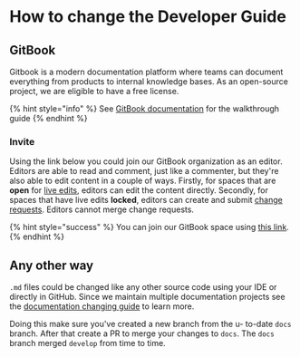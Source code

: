 # How to change the Developer Guide

## GitBook

Gitbook is a modern documentation platform where teams can document everything from products to internal knowledge bases. As an open-source project, we are eligible to have a free license.

{% hint style="info" %}
See [GitBook documentation](https://docs.gitbook.com/getting-started/overview) for the walkthrough guide
{% endhint %}

### Invite

Using the link below you could join our GitBook organization as an editor. Editors are able to read and comment, just like a commenter, but they're also able to edit content in a couple of ways. Firstly, for spaces that are **open** for [live edits](../../../contribute-as-a-python-dev/how-to-update-docs/documentation/broken-reference/), editors can edit the content directly. Secondly, for spaces that have live edits **locked**, editors can create and submit [change requests](../../../contribute-as-a-python-dev/how-to-update-docs/documentation/broken-reference/). Editors cannot merge change requests.

{% hint style="success" %}
You can join our GitBook space using [this link](https://app.gitbook.com/invite/5XFn5ZR3pCC6X1TsNYnf/fRBlC4symWdoI5X6tBpz).
{% endhint %}

## Any other way

`.md` files could be changed like any other source code using your IDE or directly in GitHub. Since we maintain multiple documentation projects see the [documentation changing guide](https://contribute.climatemind.org/v/documentation/) to learn more.

Doing this make sure you've created a new branch from the u- to-date `docs` branch. After that create a PR to merge your changes to `docs`. The `docs` branch merged `develop` from time to time.
